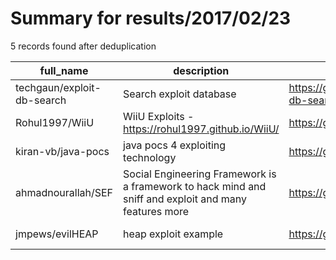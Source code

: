 
# Summary for results/2017/02/23
    
5 records found after deduplication

| full_name | description | html_url | matched_list | matched_count | pushed_at | size | stargazers_count | language | forks_count | vul_ids |
|----------------------------|-------------------------------------------------------------------------------------------------------|-----------------------------------------------|----------------|-----------------|---------------------------|--------|--------------------|------------|---------------|-----------|
| techgaun/exploit-db-search | Search exploit database | https://github.com/techgaun/exploit-db-search | ['exploit'] | 1 | 2017-02-23 06:10:19+00:00 | 6 | 2 | Shell | 2 | [] |
| Rohul1997/WiiU | WiiU Exploits - https://rohul1997.github.io/WiiU/ | https://github.com/Rohul1997/WiiU | ['exploit'] | 1 | 2017-02-23 12:50:46+00:00 | 940 | 0 | HTML | 0 | [] |
| kiran-vb/java-pocs | java pocs 4 exploiting technology | https://github.com/kiran-vb/java-pocs | ['exploit'] | 1 | 2017-02-23 09:03:23+00:00 | 4115 | 0 | Java | 0 | [] |
| ahmadnourallah/SEF | Social Engineering Framework is a framework to hack mind and sniff and exploit and many features more | https://github.com/ahmadnourallah/SEF | ['exploit'] | 1 | 2017-02-23 17:20:41+00:00 | 1554 | 14 | Python | 10 | [] |
| jmpews/evilHEAP | heap exploit example | https://github.com/jmpews/evilHEAP | ['exploit'] | 1 | 2017-02-23 15:54:57+00:00 | 5 | 1 | C | 3 | [] |
